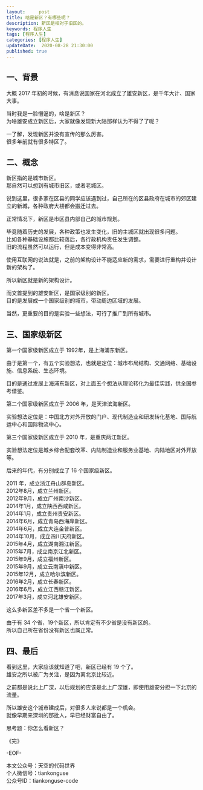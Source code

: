 ```yaml
---   
layout:     post  
title: 啥是新区？有哪些呢？  
description: 新区是相对于旧区的。  
keywords: 程序人生  
tags: [程序人生]    
categories: [程序人生]  
updateDate:  2020-08-28 21:30:00  
published: true  
---  
```



## 一、背景  


大概 2017 年初的时候，有消息说国家在河北成立了雄安新区，是千年大计、国家大事。  


当时我是一脸懵逼的，啥是新区？  
为啥雄安成立新区后，大家就像发现新大陆那样认为不得了了呢？  


一了解，发现新区并没有宣传的那么厉害。   
很多年前就有很多特区了。  


## 二、概念  


新区指的是城市新区。  
那自然可以想到有城市旧区，或者老城区。  


说到这里，很多家在区县的同学应该遇到过，自己所在的区县政府在城市的郊区建立的新城，各种政府大楼都会搬迁过去。  


正常情况下，新区是市区县内部自己的城市规划。  


毕竟随着历史的发展，各种政策也发生变化，旧的主城区就出现很多问题。  
比如各种基础设施都比较落后，各行政机构责任发生调整。  
旧的流程虽然可以运行，但是成本变得非常高。  


使用互联网的说法就是，之前的架构设计不能适应新的需求，需要进行重构并设计新的架构了。  


所以新区就是新的架构设计。  


而文首提到的雄安新区，是国家级别的新区。  
目的是发展成一个国家级别的城市，带动周边区域的发展。  


当然，更重要的目的是实验一些想法，可行了推广到所有城市。  


## 三、国家级新区


第一个国家级新区成立于 1992年，是上海浦东新区。  


由于是第一个，有五个实验想法，也就是定位：城市布局结构、交通网络、基础设施、信息系统、生态环境。  


目的是通过发展上海浦东新区，对上面五个想法从理论转化为最佳实践，供全国参考借鉴。  


第二个国家级新区成立于 2006 年，是天津滨海新区。  


实验想法定位是：中国北方对外开放的门户、现代制造业和研发转化基地、国际航运中心和国际物流中心。  



第三个国家级新区成立于 2010 年，是重庆两江新区。  


实验想法定位是城乡综合配套改革、内陆制造业和服务业基地、内陆地区对外开放等。  


后来的年代，有分别成立了 16 个国家级新区。  


2011 年，成立浙江舟山群岛新区。  
2012年8月，成立兰州新区。  
2012年9月，成立广州南沙新区。  
2014年1月，成立陕西西咸新区。  
2014年1月，成立贵州贵安新区。  
2014年6月，成立青岛西海岸新区。  
2014年6月，成立大连金普新区。  
2014年10月，成立四川天府新区。  
2015年4月，成立湖南湘江新区。  
2015年7月，成立南京江北新区。  
2015年9月，成立福州新区。  
2015年9月，成立云南滇中新区。  
2015年12月，成立哈尔滨新区。  
2016年2月，成立长春新区。  
2016年6月，成立江西赣江新区。  
2017年3月，成立河北雄安新区。  


这么多新区差不多是一个省一个新区。  


由于有 34 个省，19个新区，所以肯定有不少省是没有新区的。  
所以自己所在省份没有新区也属正常。  


## 四、最后  


看到这里，大家应该就知道了吧，新区已经有 19 个了。  
雄安之所以被广为关注，是因为离北京比较近。  


之前都是说北上广深，以后规划的应该是北上广深雄，即使用雄安分担一下北京的流量。  

所以雄安这个城市建成后，对很多人来说都是一个机会。  
就像早期来深圳的那批人，早已经财富自由了。  


思考题：你怎么看新区？  


《完》  
 

-EOF-  



本文公众号：天空的代码世界  
个人微信号：tiankonguse  
公众号ID：tiankonguse-code  
  

